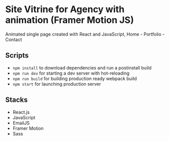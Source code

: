 # Site Vitrine for Agency with animation  (Framer Motion JS)

Animated single page created with React and JavaScript, 
Home - Portfolio - Contact 

## Scripts

- `npm install` to download dependencies and run a postinstall build
- `npm run dev` for starting a dev server with hot-reloading
- `npm run build` for building production ready webpack build
- `npm start` for launching production server

## Stacks

- React.js
- JavaScript
- EmailJS
- Framer Motion
- Sass
